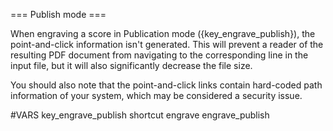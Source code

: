 === Publish mode ===

When engraving a score in Publication mode ({key_engrave_publish}), the 
point-and-click information isn't generated. This will prevent a reader of 
the resulting PDF document from navigating to the corresponding line in the 
input file, but it will also significantly decrease the file size.

You should also note that the point-and-click links contain hard-coded path 
information of your system, which may be considered a security issue.

#VARS
key_engrave_publish shortcut engrave engrave_publish

